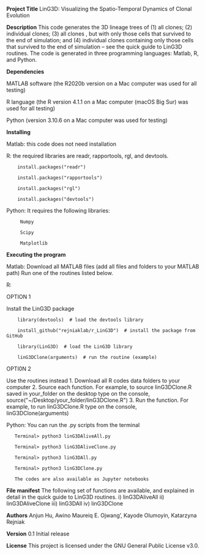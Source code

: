 **Project Title**
LinG3D: Visualizing the Spatio-Temporal Dynamics of Clonal Evolution

**Description**
This code generates the 3D lineage trees of (1) all clones; (2) individual clones; (3) all clones , but with only those cells that survived to the end of simulation; and (4) individual clones containing only those cells that survived to the end of simulation – see the quick guide to LinG3D routines. The code is generated in three programming languages: Matlab, R, and Python.

**Dependencies**

MATLAB software (the R2020b version on a Mac computer was used for all testing)

R language (the R version 4.1.1 on a Mac computer (macOS Big Sur) was used for all testing)

Python (version 3.10.6 on a Mac computer was used for testing)

**Installing**

Matlab: this code does not need installation

R: the required libraries are readr, rapportools, rgl, and devtools. 

        install.packages("readr")   

        install.packages("rapportools")
        
        install.packages("rgl")

        install.packages("devtools")
        
Python: It requires the following libraries:

         Numpy
        
         Scipy
         
         Matplotlib
         
**Executing the program**

Matlab: 
Download all MATLAB files (add all files and folders to your MATLAB path)
Run one of the routines listed below. 

R:

OPTION 1 

Install the LinG3D package
   
        library(devtools)  # load the devtools library

        install_github("rejniaklab/r_LinG3D")  # install the package from GitHub

        library(LinG3D)  # load the LinG3D library

        linG3DClone(arguments)  # run the routine (example)

OPTI0N 2

Use the routines instead
        1.	Download all R codes data folders to your computer
        2.	Source each function. For example, to source linG3DClone.R saved in your_folder on the desktop type on the console,
                source("~/Desktop/your_folder/linG3DClone.R")
        3.	Run the function. For example, to run linG3DClone.R type on the console,
                linG3DClone(arguments)
                          
Python:
       You can run the .py scripts from the terminal
       
       Terminal> python3 linG3DAliveAll.py
       
       Terminal> python3 linG3DAliveClone.py
       
       Terminal> python3 linG3DAll.py
       
       Terminal> python3 linG3DClone.py
     
       The codes are also available as Jupyter notebooks


**File manifest**
The following set of functions are available, and explained in detail in the quick guide to LinG3D routines.
i)	linG3DAliveAll
ii)	linG3DAliveClone
iii)	linG3DAll
iv)	linG3DClone

**Authors**
Anjun Hu,
Awino Maureiq E. Ojwang’,
Kayode Olumoyin,
Katarzyna Rejniak

**Version**
0.1
Initial release

**License**
This project is licensed under the GNU General Public License v3.0.
